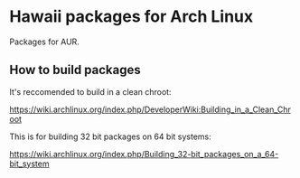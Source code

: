 Hawaii packages for Arch Linux
==============================

Packages for AUR.

## How to build packages

It's reccomended to build in a clean chroot:

https://wiki.archlinux.org/index.php/DeveloperWiki:Building_in_a_Clean_Chroot

This is for building 32 bit packages on 64 bit systems:

https://wiki.archlinux.org/index.php/Building_32-bit_packages_on_a_64-bit_system
